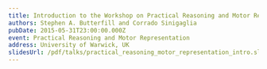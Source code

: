 ```yaml
---
title: Introduction to the Workshop on Practical Reasoning and Motor Representation
authors: Stephen A. Butterfill and Corrado Sinigaglia
pubDate: 2015-05-31T23:00:00.000Z
event: Practical Reasoning and Motor Representation
address: University of Warwick, UK
slidesUrl: /pdf/talks/practical_reasoning_motor_representation_intro.slides.pdf
---
```



